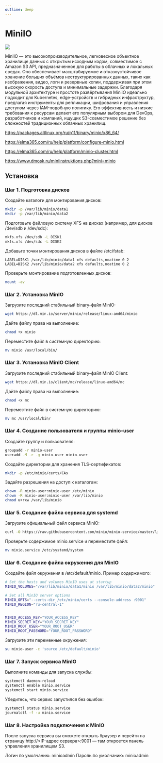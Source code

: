 ```yaml
---
outline: deep
---
```


# MiniIO

![](https://media2.dev.to/dynamic/image/width=1000,height=420,fit=cover,gravity=auto,format=auto/https%3A%2F%2Fdev-to-uploads.s3.amazonaws.com%2Fuploads%2Farticles%2F1kco4frqn1sh3y3umvye.png)

MiniIO — это высокопроизводительное, легковесное объектное хранилище данных с открытым исходным кодом, совместимое с Amazon S3 API, предназначенное для работы в облачных и локальных средах. Оно обеспечивает масштабируемое и отказоустойчивое хранение больших объёмов неструктурированных данных, таких как изображения, видео, логи и резервные копии, поддерживая при этом высокую скорость доступа и минимальные задержки. Благодаря модульной архитектуре и простоте развёртывания MiniIO идеально подходит для Kubernetes, edge-устройств и гибридных инфраструктур, предлагая инструменты для репликации, шифрования и управления доступом через IAM-подобную политику. Его эффективность и низкие требования к ресурсам делают его популярным выбором для DevOps, разработчиков и компаний, ищущих S3-совместимое решение без сложностей традиционных облачных хранилищ.

https://packages.altlinux.org/ru/p11/binary/minio/x86_64/

https://elma365.com/ru/help/platform/configure-minio.html

https://elma365.com/ru/help/platform/minio-cluster.html

https://www.dmosk.ru/miniinstruktions.php?mini=minio


## Установка

### Шаг 1. Подготовка дисков

Создайте каталоги для монтирования дисков: 
```bash
mkdir -p /var/lib/minio/data1
mkdir -p /var/lib/minio/data2
```

Подготовьте файловую систему XFS на дисках (например, для дисков /dev/sdb и /dev/sdc): 
```bash
mkfs.xfs /dev/sdb -L DISK1
mkfs.xfs /dev/sdc -L DISK2
```
    
Добавьте точки монтирования дисков в файле /etc/fstab: 

```fstab
LABEL=DISK1 /var/lib/minio/data1 xfs defaults,noatime 0 2
LABEL=DISK2 /var/lib/minio/data2 xfs defaults,noatime 0 2
```

Проверьте монтирование подготовленных дисков: 
```bash
mount -av
```

### Шаг 2. Установка MinIO

Загрузите последний стабильный binary-файл MinIO: 
```bash
wget https://dl.min.io/server/minio/release/linux-amd64/minio
```
Дайте файлу права на выполнение: 
```bash
chmod +x minio
```

Переместите файл в системную директорию: 
```bash
mv minio /usr/local/bin/
```

### Шаг 3. Установка MinIO Client

Загрузите последний стабильный binary-файл MinIO Client: 
```bash
wget https://dl.min.io/client/mc/release/linux-amd64/mc
```

Дайте файлу права на выполнение: 
```bash
chmod +x mc
```

Переместите файл в системную директорию: 
```bash
mv mc /usr/local/bin/
```

### Шаг 4. Создание пользователя и группы minio-user

Создайте группу и пользователя: 
```bash
groupadd -r minio-user
useradd -M -r -g minio-user minio-user
```

Создайте директории для хранения TLS-сертификатов: 
```bash
mkdir -p /etc/minio/certs/CAs
```
    
Задайте разрешения на доступ к каталогам: 
```bash
chown -R minio-user:minio-user /etc/minio
chown -R minio-user:minio-user /var/lib/minio
chmod u+rxw /var/lib/minio
```

### Шаг 5. Создание файла сервиса для systemd

Загрузите официальный файл сервиса MinIO:  
```bash
curl -O https://raw.githubusercontent.com/minio/minio-service/master/linux-systemd/minio.service
```
    
Проверьте содержимое minio.service и переместите файл: 
```bash
mv minio.service /etc/systemd/system
```

### Шаг 6. Создание файла окружения для MinIO

Создайте файл окружения в /etc/default/minio. Пример содержимого:
 
```bash
# Set the hosts and volumes MinIO uses at startup
MINIO_VOLUMES="/var/lib/minio/data1/minio /var/lib/minio/data2/minio"

# Set all MinIO server options
MINIO_OPTS="--certs-dir /etc/minio/certs --console-address :9001"
MINIO_REGION="ru-central-1"


MINIO_ACCESS_KEY="YOUR_ACCESS_KEY"
MINIO_SECRET_KEY="YOUR_SECRET_KEY"
MINIO_ROOT_USER="YOUR_ROOT_USER"
MINIO_ROOT_PASSWORD="YOUR_ROOT_PASSWORD"
```

Загрузите эти переменные окружения:
```bash
su minio-user -c 'source /etc/default/minio'
```

### Шаг 7. Запуск сервиса MinIO

Выполните команды для запуска службы: 
```bash
systemctl daemon-reload
systemctl enable minio.service
systemctl start minio.service
```

Убедитесь, что сервис запустился без ошибок: 
```bash
systemctl status minio.service
journalctl -f -u minio.service
```

### Шаг 8. Настройка подключения к MinIO

После запуска сервиса вы сможете открыть браузер и перейти на страницу http://<IP-адрес сервера>:9001 — там откроется панель управления хранилищем S3.

Логин по умолчанию: minioadmin
Пароль по умолчанию: minioadmin